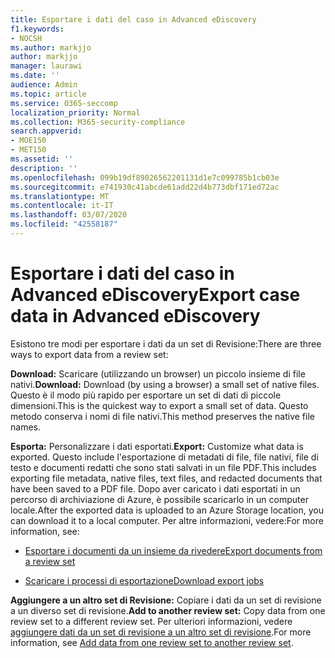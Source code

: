 ```yaml
---
title: Esportare i dati del caso in Advanced eDiscovery
f1.keywords:
- NOCSH
ms.author: markjjo
author: markjjo
manager: laurawi
ms.date: ''
audience: Admin
ms.topic: article
ms.service: O365-seccomp
localization_priority: Normal
ms.collection: M365-security-compliance
search.appverid:
- MOE150
- MET150
ms.assetid: ''
description: ''
ms.openlocfilehash: 099b19df89026562201131d1e7c099785b1cb03e
ms.sourcegitcommit: e741930c41abcde61add22d4b773dbf171ed72ac
ms.translationtype: MT
ms.contentlocale: it-IT
ms.lasthandoff: 03/07/2020
ms.locfileid: "42558187"
---
```

# <a name="export-case-data-in-advanced-ediscovery"></a><span data-ttu-id="968fe-102">Esportare i dati del caso in Advanced eDiscovery</span><span class="sxs-lookup"><span data-stu-id="968fe-102">Export case data in Advanced eDiscovery</span></span>

<span data-ttu-id="968fe-103">Esistono tre modi per esportare i dati da un set di Revisione:</span><span class="sxs-lookup"><span data-stu-id="968fe-103">There are three ways to export data from a review set:</span></span>

<span data-ttu-id="968fe-104">**Download:** Scaricare (utilizzando un browser) un piccolo insieme di file nativi.</span><span class="sxs-lookup"><span data-stu-id="968fe-104">**Download:** Download (by using a browser) a small set of native files.</span></span> <span data-ttu-id="968fe-105">Questo è il modo più rapido per esportare un set di dati di piccole dimensioni.</span><span class="sxs-lookup"><span data-stu-id="968fe-105">This is the quickest way to export a small set of data.</span></span> <span data-ttu-id="968fe-106">Questo metodo conserva i nomi di file nativi.</span><span class="sxs-lookup"><span data-stu-id="968fe-106">This method preserves the native file names.</span></span>

<span data-ttu-id="968fe-107">**Esporta:** Personalizzare i dati esportati.</span><span class="sxs-lookup"><span data-stu-id="968fe-107">**Export:** Customize what data is exported.</span></span> <span data-ttu-id="968fe-108">Questo include l'esportazione di metadati di file, file nativi, file di testo e documenti redatti che sono stati salvati in un file PDF.</span><span class="sxs-lookup"><span data-stu-id="968fe-108">This includes exporting file metadata, native files, text files, and redacted documents that have been saved to a PDF file.</span></span> <span data-ttu-id="968fe-109">Dopo aver caricato i dati esportati in un percorso di archiviazione di Azure, è possibile scaricarlo in un computer locale.</span><span class="sxs-lookup"><span data-stu-id="968fe-109">After the exported data is uploaded to an Azure Storage location, you can download it to a local computer.</span></span> <span data-ttu-id="968fe-110">Per altre informazioni, vedere:</span><span class="sxs-lookup"><span data-stu-id="968fe-110">For more information, see:</span></span> 

   - [<span data-ttu-id="968fe-111">Esportare i documenti da un insieme da rivedere</span><span class="sxs-lookup"><span data-stu-id="968fe-111">Export documents from a review set</span></span>](export-documents-from-review-set.md)

   - [<span data-ttu-id="968fe-112">Scaricare i processi di esportazione</span><span class="sxs-lookup"><span data-stu-id="968fe-112">Download export jobs</span></span>](download-export-jobs.md)

<span data-ttu-id="968fe-113">**Aggiungere a un altro set di Revisione:** Copiare i dati da un set di revisione a un diverso set di revisione.</span><span class="sxs-lookup"><span data-stu-id="968fe-113">**Add to another review set:** Copy data from one review set to a different review set.</span></span> <span data-ttu-id="968fe-114">Per ulteriori informazioni, vedere [aggiungere dati da un set di revisione a un altro set di revisione](add-data-to-review-set-from-another-review-set.md).</span><span class="sxs-lookup"><span data-stu-id="968fe-114">For more information, see [Add data from one review set to another review set](add-data-to-review-set-from-another-review-set.md).</span></span> 
